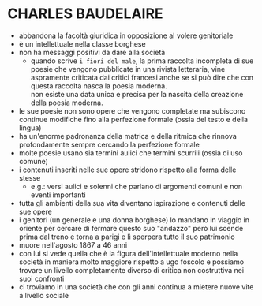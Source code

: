 # CHARLES BAUDELAIRE
- abbandona la facoltà giuridica in opposizione al volere genitoriale
- è un intellettuale nella classe borghese
- non ha messaggi positivi da dare alla società
    - quando scrive `i fiori del male`, la prima raccolta incompleta di sue poesie che vengono pubblicate in una rivista letteraria, vine aspramente criticata dai critici francesi anche se si può dire che con questa raccolta nasca la poesia moderna.  
    non esiste una data unica e precisa per la nascita della creazione della poesia moderna.
- le sue poesie non sono opere che vengono completate ma subiscono continue modifiche fino alla perfezione formale (ossia del testo e della lingua)
- ha un'enorme padronanza della matrica e della ritmica che rinnova profondamente sempre cercando la perfezione formale
- molte poesie usano sia termini aulici  che termini scurrili (ossia di uso comune)
- i contenuti inseriti nelle sue opere stridono rispetto alla forma delle stesse
    - e.g.: versi aulici e solenni che parlano di argomenti comuni e non eventi importanti
- tutta gli ambienti della sua vita diventano ispirazione e contenuti delle sue opere
- i genitori (un generale e una donna borghese) lo mandano in viaggio in oriente per cercare di fermare questo suo "andazzo" però lui scende prima dal treno e torna a parigi e lì sperpera tutto il suo patrimonio
- muore nell'agosto 1867 a 46 anni
- con lui si vede quella che è la figura dell'intellettuale moderno nella società in maniera molto maggiore rispetto a ugo foscolo e possiamo trovare un livello completamente diverso di critica non costruttiva nei suoi confronti
- ci troviamo in una società che con gli anni continua a mietere nuove vite a livello sociale
